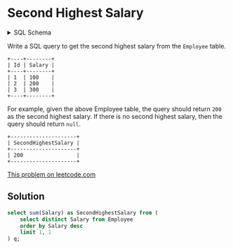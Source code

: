 # Second Highest Salary

<details><summary>SQL Schema</summary>

```sql
Create table If Not Exists Employee (Id int, Salary int)
Truncate table Employee
insert into Employee (Id, Salary) values ('1', '100')
insert into Employee (Id, Salary) values ('2', '200')
insert into Employee (Id, Salary) values ('3', '300')
```
</details>

Write a SQL query to get the second highest salary from the `Employee` table.

```
+----+--------+
| Id | Salary |
+----+--------+
| 1  | 100    |
| 2  | 200    |
| 3  | 300    |
+----+--------+
```

For example, given the above Employee table, the query should return `200` as
the second highest salary. If there is no second highest salary, then the query
should return `null`.

```
+---------------------+
| SecondHighestSalary |
+---------------------+
| 200                 |
+---------------------+
```

[This problem on leetcode.com](https://leetcode.com/problems/second-highest-salary/)

## Solution

```sql
select sum(Salary) as SecondHighestSalary from (
    select distinct Salary from Employee
    order by Salary desc
    limit 1, 1
) q;
```

